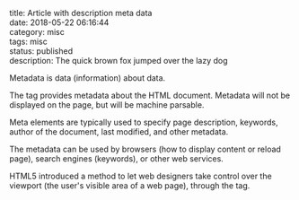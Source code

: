 title: Article with description meta data   
date: 2018-05-22 06:16:44  
category: misc  
tags: misc  
status: published  
description: The quick brown fox jumped over the lazy dog  


Metadata is data (information) about data.

The <meta> tag provides metadata about the HTML document. Metadata will not be displayed on the page, but will be machine parsable.

Meta elements are typically used to specify page description, keywords, author of the document, last modified, and other metadata.

The metadata can be used by browsers (how to display content or reload page), search engines (keywords), or other web services.

HTML5 introduced a method to let web designers take control over the viewport (the user's visible area of a web page), through the <meta> tag.
